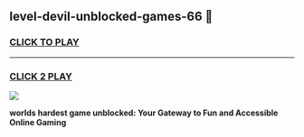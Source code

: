
## level-devil-unblocked-games-66 👋
<h3>
<a href="https://premium.freeplayer.one?title=level-devil-unblocked-games-66&ref=14F">CLICK TO PLAY</a></h3>
<hr>

<h3>
<a href="https://premium.freeplayer.one?title=level-devil-unblocked-games-66&ref=14F">CLICK 2 PLAY</a>
  
</h3>

<a href="https://premium.freeplayer.one?title=level-devil-unblocked-games-66&ref=12F/"><img src="https://clearcache.store/games.png"></a>


**worlds hardest game unblocked: Your Gateway to Fun and Accessible Online Gaming**
